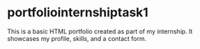 # portfoliointernshiptask1
This is a basic HTML portfolio created as part of my internship. It showcases my profile, skills, and a contact form.
